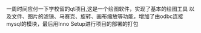 一周时间应付一下学校留的qt项目,这是一个绘图软件，实现了基本的绘图工具 以及文件、图片的滤镜、马赛克、旋转、画布缩放等功能，增加了由odbc连接mysql的模块，最后用Inno Setup进行项目的部署的打包
